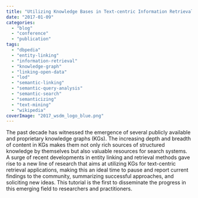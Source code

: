 ```yaml
---
title: "Utilizing Knowledge Bases in Text-centric Information Retrieval (WSDM 2017)"
date: "2017-01-09"
categories:
  - "blog"
  - "conference"
  - "publication"
tags:
  - "dbpedia"
  - "entity-linking"
  - "information-retrieval"
  - "knowledge-graph"
  - "linking-open-data"
  - "lod"
  - "semantic-linking"
  - "semantic-query-analysis"
  - "semantic-search"
  - "semanticizing"
  - "text-mining"
  - "wikipedia"
coverImage: "2017_wsdm_logo_blue.png"
---
```


The past decade has witnessed the emergence of several publicly available and proprietary knowledge graphs (KGs). The increasing depth and breadth of content in KGs makes them not only rich sources of structured knowledge by themselves but also valuable resources for search systems. A surge of recent developments in entity linking and retrieval methods gave rise to a new line of research that aims at utilizing KGs for text-centric retrieval applications, making this an ideal time to pause and report current findings to the community, summarizing successful approaches, and soliciting new ideas. This tutorial is the first to disseminate the progress in this emerging field to researchers and practitioners.
